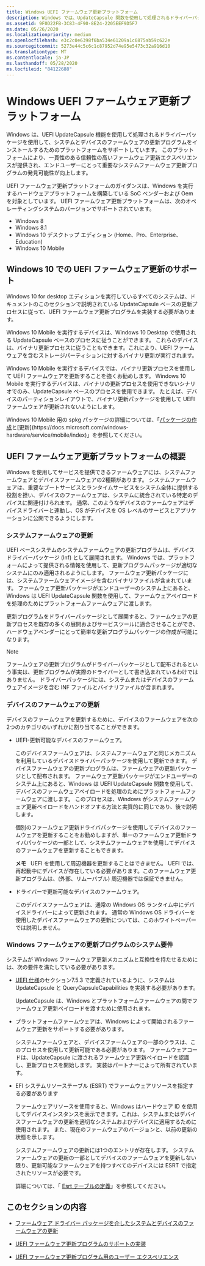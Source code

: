 ```yaml
---
title: Windows UEFI ファームウェア更新プラットフォーム
description: Windows では、UpdateCapsule 関数を使用して処理されるドライバーパッケージによるシステムおよびデバイスのファームウェアの更新プログラムのインストールをサポートしています。
ms.assetid: 9F0D22FB-3C83-4F90-8E24-2205EEF9D5F7
ms.date: 05/26/2020
ms.localizationpriority: medium
ms.openlocfilehash: e3c2c0e6398f6ba534e61209a1c6875ab59c622e
ms.sourcegitcommit: 5273e44c5c6c1c87952d74e95e5473c32a916d10
ms.translationtype: MT
ms.contentlocale: ja-JP
ms.lasthandoff: 05/28/2020
ms.locfileid: "84122688"
---
```

# <a name="windows-uefi-firmware-update-platform"></a>Windows UEFI ファームウェア更新プラットフォーム

Windows は、UEFI UpdateCapsule 機能を使用して処理されるドライバーパッケージを使用して、システムとデバイスのファームウェアの更新プログラムをインストールするためのプラットフォームをサポートしています。 このプラットフォームにより、一貫性のある信頼性の高いファームウェア更新エクスペリエンスが提供され、エンドユーザーにとって重要なシステムファームウェア更新プログラムの発見可能性が向上します。

UEFI ファームウェア更新プラットフォームのガイダンスは、Windows を実行するハードウェアプラットフォームを構築している SoC ベンダーおよび Oem を対象としています。 UEFI ファームウェア更新プラットフォームは、次のオペレーティングシステムのバージョンでサポートされています。

- Windows 8
- Windows 8.1
- Windows 10 デスクトップ エディション (Home、Pro、Enterprise、Education)
- Windows 10 Mobile

## <a name="uefi-firmware-update-support-in-windows-10"></a>Windows 10 での UEFI ファームウェア更新のサポート

Windows 10 for desktop エディションを実行しているすべてのシステムは、ドキュメントのこのセクションで説明されている UpdateCapsule ベースの更新プロセスに従って、UEFI ファームウェア更新プログラムを実装する必要があります。

Windows 10 Mobile を実行するデバイスは、Windows 10 Desktop で使用される UpdateCapsule ベースのプロセスに従うことができます。 これらのデバイスは、バイナリ更新プロセスに従うこともできます。これにより、UEFI ファームウェアを含むストレージパーティションに対するバイナリ更新が実行されます。

Windows 10 Mobile を実行するデバイスでは、バイナリ更新プロセスを使用して UEFI ファームウェアを更新することを強くお勧めします。 Windows 10 Mobile を実行するデバイスは、バイナリの更新プロセスを使用できないシナリオでのみ、UpdateCapsule ベースのプロセスを使用できます。 たとえば、デバイスのパーティションレイアウトで、バイナリ更新パッケージを使用して UEFI ファームウェアが更新されないようにします。

Windows 10 Mobile 用の spkg パッケージの詳細については、「[パッケージの作成](https://docs.microsoft.com/previous-versions/windows/hardware/packaging/dn756642(v=vs.85))と[更新](https://docs.microsoft.com/windows-hardware/service/mobile/index)」を参照してください。

## <a name="overview-of-the-uefi-firmware-update-platform"></a>UEFI ファームウェア更新プラットフォームの概要

Windows を使用してサービスを提供できるファームウェアには、システムファームウェアとデバイスファームウェアの2種類があります。 システムファームウェアは、重要なブートサービスとランタイムサービスをシステム全体に提供する役割を担い、デバイスのファームウェアは、システムに統合されている特定のデバイスに関連付けられます。 通常、このようなデバイスのファームウェアはデバイスドライバーと連動し、OS がデバイスを OS レベルのサービスとアプリケーションに公開できるようにします。

### <a name="system-firmware-updates"></a>システムファームウェアの更新

UEFI ベースシステムのシステムファームウェアの更新プログラムは、デバイスドライバーパッケージ (Inf) として展開されます。 Windows では、プラットフォームによって提供される情報を使用して、更新プログラムパッケージが適切なシステムにのみ適用されるようにします。 ファームウェア更新パッケージには、システムファームウェアイメージを含むバイナリファイルが含まれています。 ファームウェア更新パッケージがエンドユーザーのシステム上にあると、Windows は UEFI UpdateCapsule 関数を使用して、ファームウェアペイロードを処理のためにプラットフォームファームウェアに渡します。

更新プログラムをドライバーパッケージとして展開すると、ファームウェアの更新プロセスを既存の多くの展開およびサービスツールに適合させることができ、ハードウェアベンダーにとって簡単な更新プログラムパッケージの作成が可能になります。

> [!NOTE]
> ファームウェアの更新プログラムがドライバーパッケージとして配布されるという事実は、更新プログラムが実際のドライバーとして書き込まれているわけではありません。 ドライバーパッケージには、システムまたはデバイスのファームウェアイメージを含む INF ファイルとバイナリファイルが含まれます。

### <a name="device-firmware-updates"></a>デバイスのファームウェアの更新

デバイスのファームウェアを更新するために、デバイスのファームウェアを次の2つのカテゴリのいずれかに割り当てることができます。

- UEFI-更新可能なデバイスのファームウェア。

    このデバイスファームウェアは、システムファームウェアと同じメカニズムを利用しているデバイスドライバーパッケージを使用して更新できます。 デバイスファームウェアの更新プログラムは、ファームウェアの更新パッケージとして配布されます。 ファームウェア更新パッケージがエンドユーザーのシステム上にあると、Windows は UEFI UpdateCapsule 関数を使用して、デバイスのファームウェアペイロードを処理のためにプラットフォームファームウェアに渡します。 このプロセスは、Windows がシステムファームウェア更新ペイロードをハンドオフする方法と実質的に同じであり、後で説明します。

    個別のファームウェア更新ドライバパッケージを使用してデバイスのファームウェアを更新することをお勧めしますが、単一のファームウェア更新ドライバパッケージの一部として、システムファームウェアを使用してデバイスのファームウェアを更新することもできます。

    **メモ**   UEFI を使用して周辺機器を更新することはできません。 UEFI では、再起動中にデバイスが存在している必要があります。このファームウェア更新プログラムは、(外部、リムーバブル) 周辺機器では保証できません。

- ドライバーで更新可能なデバイスのファームウェア。

    このデバイスファームウェアは、通常の Windows OS ランタイム中にデバイスドライバーによって更新されます。 通常の Windows OS ドライバーを使用したデバイスファームウェアの更新については、このホワイトペーパーでは説明しません。

### <a name="system-requirements-for-windows-firmware-updates"></a>Windows ファームウェアの更新プログラムのシステム要件

システムが Windows ファームウェア更新メカニズムと互換性を持たせるためには、次の要件を満たしている必要があります。

- [UEFI 仕様](https://uefi.org/specifications)のセクション7.5.3 で定義されているように、システムは UpdateCapsule と QueryCapsuleCapabilities を実装する必要があります。

    UpdateCapsule は、Windows とプラットフォームファームウェアの間でファームウェア更新ペイロードを渡すために使用されます。

- プラットフォームファームウェアは、Windows によって開始されるファームウェア更新をサポートする必要があります。

    システムファームウェアと、デバイスファームウェアの一部のクラスは、このプロセスを使用して更新可能である必要があります。 ファームウェアコードは、UpdateCapsule に渡されるファームウェア更新ペイロードを認識し、更新プロセスを開始します。 実装はパートナーによって所有されています。

- EFI システムリソーステーブル (ESRT) でファームウェアリソースを指定する必要があります

    ファームウェアリソースを使用すると、Windows はハードウェア ID を使用してデバイスインスタンスを表示できます。これは、システムまたはデバイスファームウェアの更新を適切なシステムおよびデバイスに適用するために使用されます。 また、現在のファームウェアのバージョンと、以前の更新の状態を示します。

    システムファームウェアの更新には1つのエントリが存在します。 システムファームウェアの更新の一部としてデバイスのファームウェアを更新しない限り、更新可能なファームウェアを持つすべてのデバイスには ESRT で指定されたリソースが必要です。

    詳細については、「 [Esrt テーブルの定義](esrt-table-definition.md)」を参照してください。

## <a name="in-this-section"></a>このセクションの内容

- [ファームウェア ドライバー パッケージを介したシステムとデバイスのファームウェアの更新](system-and-device-firmware-updates-via-a-firmware-driver-package.md)

- [UEFI ファームウェア更新プログラムのサポートの実装](implementing-support-for-uefi-firmware-updates.md)

- [UEFI ファームウェア更新プログラム用のユーザー エクスペリエンス](user-experience-for-uefi-firmware-updates.md)
